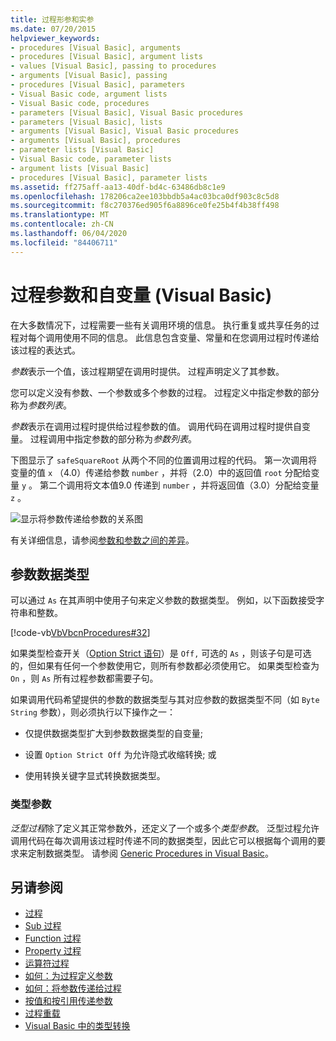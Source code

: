 ```yaml
---
title: 过程形参和实参
ms.date: 07/20/2015
helpviewer_keywords:
- procedures [Visual Basic], arguments
- procedures [Visual Basic], argument lists
- values [Visual Basic], passing to procedures
- arguments [Visual Basic], passing
- procedures [Visual Basic], parameters
- Visual Basic code, argument lists
- Visual Basic code, procedures
- parameters [Visual Basic], Visual Basic procedures
- parameters [Visual Basic], lists
- arguments [Visual Basic], Visual Basic procedures
- arguments [Visual Basic], procedures
- parameter lists [Visual Basic]
- Visual Basic code, parameter lists
- argument lists [Visual Basic]
- procedures [Visual Basic], parameter lists
ms.assetid: ff275aff-aa13-40df-bd4c-63486db8c1e9
ms.openlocfilehash: 178206ca2ee103bbdb5a4ac03bca0df903c8c5d8
ms.sourcegitcommit: f8c270376ed905f6a8896ce0fe25b4f4b38ff498
ms.translationtype: MT
ms.contentlocale: zh-CN
ms.lasthandoff: 06/04/2020
ms.locfileid: "84406711"
---
```

# <a name="procedure-parameters-and-arguments-visual-basic"></a>过程参数和自变量 (Visual Basic)
在大多数情况下，过程需要一些有关调用环境的信息。 执行重复或共享任务的过程对每个调用使用不同的信息。 此信息包含变量、常量和在您调用过程时传递给该过程的表达式。  
  
 *参数*表示一个值，该过程期望在调用时提供。 过程声明定义了其参数。  
  
 您可以定义没有参数、一个参数或多个参数的过程。 过程定义中指定参数的部分称为*参数列表*。  
  
 *参数*表示在调用过程时提供给过程参数的值。 调用代码在调用过程时提供自变量。 过程调用中指定参数的部分称为*参数列表*。  
  
 下图显示了 `safeSquareRoot` 从两个不同的位置调用过程的代码。 第一次调用将变量的值 `x` （4.0）传递给参数 `number` ，并将（2.0）中的返回值 `root` 分配给变量 `y` 。 第二个调用将文本值9.0 传递到 `number` ，并将返回值（3.0）分配给变量 `z` 。  
  
 ![显示将参数传递给参数的关系图](./media/procedure-parameters-and-arguments/pass-argument-parameter.gif)  
  
 有关详细信息，请参阅[参数和参数之间的差异](./differences-between-parameters-and-arguments.md)。  
  
## <a name="parameter-data-type"></a>参数数据类型  
 可以通过 `As` 在其声明中使用子句来定义参数的数据类型。 例如，以下函数接受字符串和整数。  
  
 [!code-vb[VbVbcnProcedures#32](~/samples/snippets/visualbasic/VS_Snippets_VBCSharp/VbVbcnProcedures/VB/Class1.vb#32)]  
  
 如果类型检查开关（[Option Strict 语句](../../../language-reference/statements/option-strict-statement.md)）是 `Off,` 可选的 `As` ，则该子句是可选的，但如果有任何一个参数使用它，则所有参数都必须使用它。 如果类型检查为 `On` ，则 `As` 所有过程参数都需要子句。  
  
 如果调用代码希望提供的参数的数据类型与其对应参数的数据类型不同（如 `Byte` `String` 参数），则必须执行以下操作之一：  
  
- 仅提供数据类型扩大到参数数据类型的自变量;  
  
- 设置 `Option Strict Off` 为允许隐式收缩转换; 或  
  
- 使用转换关键字显式转换数据类型。  
  
### <a name="type-parameters"></a>类型参数  
 *泛型过程*除了定义其正常参数外，还定义了一个或多个*类型参数*。 泛型过程允许调用代码在每次调用该过程时传递不同的数据类型，因此它可以根据每个调用的要求来定制数据类型。 请参阅 [Generic Procedures in Visual Basic](../data-types/generic-procedures.md)。  
  
## <a name="see-also"></a>另请参阅

- [过程](./index.md)
- [Sub 过程](./sub-procedures.md)
- [Function 过程](./function-procedures.md)
- [Property 过程](./property-procedures.md)
- [运算符过程](./operator-procedures.md)
- [如何：为过程定义参数](./how-to-define-a-parameter-for-a-procedure.md)
- [如何：将参数传递给过程](./how-to-pass-arguments-to-a-procedure.md)
- [按值和按引用传递参数](./passing-arguments-by-value-and-by-reference.md)
- [过程重载](./procedure-overloading.md)
- [Visual Basic 中的类型转换](../data-types/type-conversions.md)
